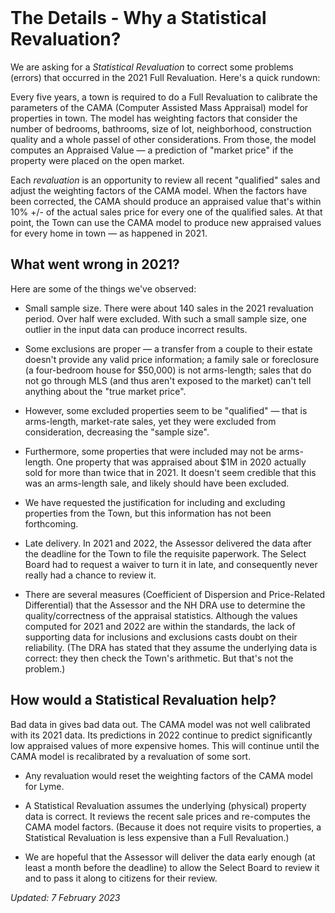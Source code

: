 <br>

# The Details - Why a Statistical Revaluation?

We are asking for a _Statistical Revaluation_ to correct some problems (errors) that occurred in the 2021 Full Revaluation. Here's a quick rundown:

Every five years, a town is required to do a Full Revaluation to calibrate
the parameters of the CAMA (Computer Assisted Mass Appraisal) model for properties in town.
The model has weighting factors that consider the number of
bedrooms, bathrooms, size of lot, neighborhood, construction quality
and a whole passel of other considerations.
From those, the model computes an Appraised Value &mdash;
a prediction of "market price"
if the property were placed on the open market.

Each _revaluation_ is an opportunity to
review all recent "qualified" sales and
adjust the weighting factors of the CAMA model.
When the factors have been corrected, the CAMA should produce an appraised value
that's within 10% +/- of the actual sales price for every one of the qualified sales.
At that point, the Town can use the CAMA model to produce new appraised values
for every home in town &mdash; as happened in 2021.

## What went wrong in 2021?

Here are some of the things we've observed:

- Small sample size.
  There were about 140 sales in the 2021 revaluation period.
  Over half were excluded.
  With such a small sample size, one outlier in the input data can produce incorrect results.

- Some exclusions are proper &mdash;
  a transfer from a couple to their estate doesn't provide any valid price information;
  a family sale or foreclosure (a four-bedroom house for $50,000) is not arms-length;
  sales that do not go through MLS (and thus aren't exposed to the market)
  can't tell anything about the "true market price".

- However, some excluded properties seem to be "qualified" &mdash;
  that is arms-length, market-rate sales, yet they were excluded from consideration, decreasing the "sample size".

- Furthermore, some properties that were included may not be arms-length.
  One property that was appraised about $1M in 2020 actually
  sold for more than twice that in 2021.
  It doesn't seem credible that this was an arms-length sale,
  and likely should have been excluded.

- We have requested the justification for including and excluding
  properties from the Town, but this information has not been forthcoming.

- Late delivery. In 2021 and 2022, the Assessor delivered the data after
  the deadline for the Town to file the requisite paperwork.
  The Select Board had to request a waiver to turn it in late,
  and consequently never really had a chance to review it.

- There are several measures (Coefficient of Dispersion
  and Price-Related Differential)
  that the Assessor and the NH DRA use to determine the quality/correctness of the appraisal statistics.
  Although the values computed for 2021 and 2022 are within the standards,
  the lack of supporting data for inclusions and exclusions casts doubt on their reliability.
  (The DRA has stated that they assume the underlying data is correct:
  they then check the Town's arithmetic. But that's not the problem.)

## How would a Statistical Revaluation help?

Bad data in gives bad data out.
The CAMA model was not well calibrated with its 2021 data.
Its predictions in 2022 continue to predict significantly low appraised values of more expensive homes.
This will continue until the CAMA model is recalibrated by a revaluation of some sort.

- Any revaluation would reset the weighting factors of the CAMA model for Lyme.

- A Statistical Revaluation assumes the underlying (physical)
  property data is correct.
  It reviews the recent sale prices and re-computes the CAMA model factors.
  (Because it does not require visits to properties,
  a Statistical Revaluation is less expensive than a Full Revaluation.)

- We are hopeful that the Assessor will deliver the data early enough
  (at least a month before the deadline) to allow the Select Board
  to review it and to pass it along to citizens for their review.

<!--

There is concern about the impact of Lyme’s revaluation on the fairness of Lyme's property tax for 2021:

- Lyme voters approved spending increases of about 4% more than last year.
- _But..._ many property tax bills went up by 20% or 30%
- Properties valued between $100,000 and $250,000 (137 homes and residences) increased an average of 12.78%
- Properties valued between $1,000,000 and $1,500,000 (41 homes and residences) decreased an average of 0.57%

#### How does Lyme determine a property tax bill??

The NH Department of Revenue divides the “tax effort” – the total raised for municipal, school (local and state), and county budgets - by the total of the assessed value of all properties. This determines the Tax Rate. The assessed value of each property (per thousand dollars) is then multiplied by the Tax Rate to determine each property’s tax bill.

In 2021, two things happened. The town valuation went up by about 15% (because of the revaluation) and the tax effort increased about 4%. If all property assessments increased by the same percentage, the average property tax bill would increase by about 4%.

#### What is the “Revaluation” process?

There are 1,059 properties in Lyme. 78 are tax-exempt because they are owned by federal, state, or local governments or non-profit organizations. The remaining 981 properties share the property tax burden according to their assessed value.

The State of NH requires the Select Board to maintain an accurate inventory of the property in town.
There are a lot of properties, so the Select Board contracts with
a professional assessor to perform this task on their behalf.

Each year, the assessor updates the records for one quarter of the properties in town including any new development. Every fifth year, the assessor reviews and updates the values assigned to all properties so their appraised value is at, or close to, “fair market value”. This updating is called the Revaluation. New values are based on standard assessing formulas, actual visits to the property, and any recent sales which indicate the _actual_ market value.

If all properties are appraised at the same relative value to market, the property tax burden will be shared equitably across all taxpayers.

However, if some properties are valued significantly below their market value while others are valued at or above their market value, the tax burden will not be shared equitably.

#### Why does this matter?

In 2021 there was a troubling variation in changes to individual property taxes. Many properties increased much more than the average - as much as 20% or 30% - with no clear explanation. This matters for several reasons.

- This matters to the individual property owner. When their taxes increase far more than the average, the Town owes them an explanation for that increase. If they file for an abatement, they may get the tax reduced.
- The increased appraisal carries over for the next five years, meaning the taxpayer will continue to pay on the higher assessment at least until the next revaluation.
- There is a pattern that modestly-priced homes received the largest increases, while higher-value homes saw smaller increases, or even decreases. This appears to be an unfair shift of the tax burden onto the lower price homes, arguably the least able to afford the increase.
- In this fifth-year revaluation process, the Assessor excluded a number of recent sales from consideration. This raises questions about the accuracy of the revaluation.
- Finally, if a significant number of properties are under-assessed (that is, if their assessed value falls below the fair market value), this has the effect of increasing the Tax Rate for all residents.

#### What can be done?

As noted, if you feel your tax increased unfairly,
you can [file for an abatement.](https://www.lymenh.gov/sites/g/files/vyhlif4636/f/uploads/revisedabatementform.pdf)
This is a formal request to the Select Board to review and possibly
reduce your assessment. The deadline for an abatement is March 1.

Also, the [Elderly Tax Exemption](https://www.lymenh.gov/assessing-department/pages/elderly-tax-exemption)
applies to property owners who are at least 65 years old and meet certain income requirements.

The Select Board plans to discuss this subject on Thursday February 10th at 9:00 am.
Questions about the variation in tax increases (and decreases) will be addressed since
they don't seem to follow any clear logic or pattern.
Please feel free to attend in-person or tune in via zoom (Link coming...)

-->

_Updated: 7 February 2023_

